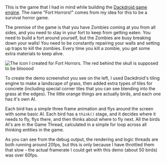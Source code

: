 This is the game that I had in mind while building the
[Dackdroid game engine](#dackdroid). The name "Fort Horrors!" comes
from my idea for this to be a survival horror game.

The premise of the game is that you have Zombies coming at you from
all sides, and you need to stay in your fort to keep from getting
eaten. You need to build a fort around yourself, but the Zombies are
busy breaking down your walls! You need to be constantly repairing
your walls and setting up traps to kill the zombies. Every time you
kill a zombie, you get some extra materials to keep alive.

![](images/fort_horrors_icon.png "The icon I created for Fort
Horrors. The red behind the skull is supposed to be blooood")

To create the demo screenshot you see on the left, I used Dackdroid's
tiling engine to make a landscape of grass, then added extra types of
tiles for concrete (including special corner tiles that you can see
blending into the grass at the edges). The little orange things are
actually birds, and each one has it's own AI.

Each bird has a simple three frame animation and flys around the
screen with some basic AI. Each bird has a `think()` stage, and it
decides where it needs to fly, flys there, and then thinks about where
to fly next. All the birds AI's are in the Game Thread, calculated in
a simple for loop across all thinking entities in the game.

As you can see from the debug output, the rendering and logic threads
are both running around 20fps, but this is only because I have
throttled them that slow - the actual framerate I could get with this
demo (about 50 birds) was over 60fps.
